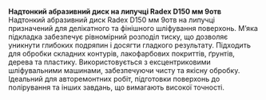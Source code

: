 **Надтонкий абразивний диск на липучці Radex D150 мм 9отв**  
Надтонкий абразивний диск Radex D150 мм 9отв на липучці призначений для делікатного та фінішного шліфування поверхонь. М’яка підкладка забезпечує рівномірний розподіл тиску, що дозволяє уникнути глибоких подряпин і досягти гладкого результату. Підходить для обробки складних контурів, лакофарбових покриттів, ґрунтів, дерева та пластику. Використовується з ексцентриковими шліфувальними машинами, забезпечуючи чисту та якісну обробку. Ідеальний для авторемонтних робіт, підготовки поверхонь до полірування та інших завдань, що вимагають високої точності.
